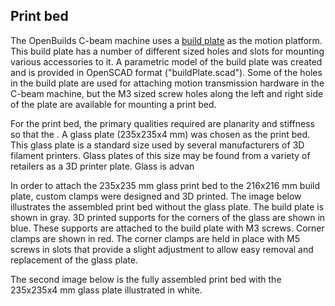## Print bed

The OpenBuilds C-beam machine uses a [build plate](https://openbuildspartstore.com/build-plate/) as the motion platform. This build plate has a number of different sized holes and slots for mounting various accessories to it. A parametric model of the build plate was created and is provided in OpenSCAD format ("buildPlate.scad"). Some of the holes in the build plate are used for attaching motion transmission hardware in the C-beam machine, but the M3 sized screw holes along the left and right side of the plate are available for mounting a print bed.

For the print bed, the primary qualities required are planarity and stiffness so that the . A glass plate (235x235x4 mm) was chosen as the print bed. This glass plate is a standard size used by several manufacturers of 3D filament printers. Glass plates of this size may be found from a variety of retailers as a 3D printer plate. Glass is advan

In order to attach the 235x235 mm glass print bed to the 216x216 mm build plate, custom clamps were designed and 3D printed. The image below illustrates the assembled print bed without the glass plate. The build plate is shown in gray. 3D printed supports for the corners of the glass are shown in blue. These supports are attached to the build plate with M3 screws. Corner clamps are shown in red. The corner clamps are held in place with M5 screws in slots that provide a slight adjustment to allow easy removal and replacement of the glass plate.

The second image below is the fully assembled print bed with the 235x235x4 mm glass plate illustrated in white.
